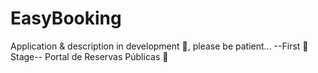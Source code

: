 # EasyBooking
Application &amp; description in development 🧩, please be patient...  --First 🎯 Stage--  Portal de Reservas Públicas 📅
